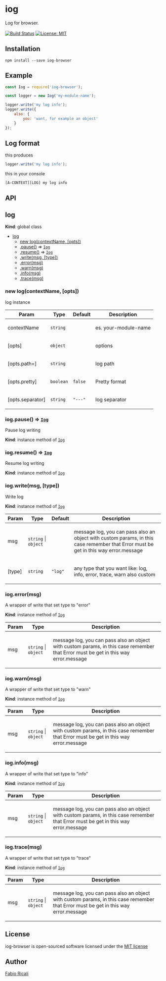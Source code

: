 # iog
Log for browser.
<br/><br/>
<a href="https://travis-ci.org/fabioricali/iog-browser" target="_blank"><img src="https://travis-ci.org/fabioricali/iog-browser.svg?branch=master" title="Build Status"/></a>
<a href="https://opensource.org/licenses/MIT" target="_blank"><img src="https://img.shields.io/badge/License-MIT-yellow.svg" title="License: MIT"/></a>

## Installation
```
npm install --save iog-browser
```

## Example
```javascript
const Iog = require('iog-browser');

const logger = new Iog('my-module-name');

logger.write('my log info');
logger.write({
    also: {
        you: 'want, for example an object'
    }
});
```

## Log format

this produces
```javascript
logger.write('my log info');
```
this in your console
```
[A-CONTEXT][LOG] my log info
```

## API

<a name="Iog"></a>

## Iog
**Kind**: global class  

* [Iog](#Iog)
    * [new Iog(contextName, [opts])](#new_Iog_new)
    * [.pause()](#Iog+pause) ⇒ [<code>Iog</code>](#Iog)
    * [.resume()](#Iog+resume) ⇒ [<code>Iog</code>](#Iog)
    * [.write(msg, [type])](#Iog+write)
    * [.error(msg)](#Iog+error)
    * [.warn(msg)](#Iog+warn)
    * [.info(msg)](#Iog+info)
    * [.trace(msg)](#Iog+trace)

<a name="new_Iog_new"></a>

### new Iog(contextName, [opts])
Iog instance

<table>
  <thead>
    <tr>
      <th>Param</th><th>Type</th><th>Default</th><th>Description</th>
    </tr>
  </thead>
  <tbody>
<tr>
    <td>contextName</td><td><code>string</code></td><td></td><td><p>es. your-module-name</p>
</td>
    </tr><tr>
    <td>[opts]</td><td><code>object</code></td><td></td><td><p>options</p>
</td>
    </tr><tr>
    <td>[opts.path=]</td><td><code>string</code></td><td></td><td><p>log path</p>
</td>
    </tr><tr>
    <td>[opts.pretty]</td><td><code>boolean</code></td><td><code>false</code></td><td><p>Pretty format</p>
</td>
    </tr><tr>
    <td>[opts.separator]</td><td><code>string</code></td><td><code>&quot;---&quot;</code></td><td><p>log separator</p>
</td>
    </tr>  </tbody>
</table>

<a name="Iog+pause"></a>

### iog.pause() ⇒ [<code>Iog</code>](#Iog)
Pause log writing

**Kind**: instance method of [<code>Iog</code>](#Iog)  
<a name="Iog+resume"></a>

### iog.resume() ⇒ [<code>Iog</code>](#Iog)
Resume log writing

**Kind**: instance method of [<code>Iog</code>](#Iog)  
<a name="Iog+write"></a>

### iog.write(msg, [type])
Write log

**Kind**: instance method of [<code>Iog</code>](#Iog)  
<table>
  <thead>
    <tr>
      <th>Param</th><th>Type</th><th>Default</th><th>Description</th>
    </tr>
  </thead>
  <tbody>
<tr>
    <td>msg</td><td><code>string</code> | <code>object</code></td><td></td><td><p>message log, you can pass also an object with custom params, in this case remember that Error must be get in this way error.message</p>
</td>
    </tr><tr>
    <td>[type]</td><td><code>string</code></td><td><code>&quot;log&quot;</code></td><td><p>any type that you want like: log, info, error, trace, warn also custom</p>
</td>
    </tr>  </tbody>
</table>

<a name="Iog+error"></a>

### iog.error(msg)
A wrapper of write that set type to "error"

**Kind**: instance method of [<code>Iog</code>](#Iog)  
<table>
  <thead>
    <tr>
      <th>Param</th><th>Type</th><th>Description</th>
    </tr>
  </thead>
  <tbody>
<tr>
    <td>msg</td><td><code>string</code> | <code>object</code></td><td><p>message log, you can pass also an object with custom params, in this case remember that Error must be get in this way error.message</p>
</td>
    </tr>  </tbody>
</table>

<a name="Iog+warn"></a>

### iog.warn(msg)
A wrapper of write that set type to "warn"

**Kind**: instance method of [<code>Iog</code>](#Iog)  
<table>
  <thead>
    <tr>
      <th>Param</th><th>Type</th><th>Description</th>
    </tr>
  </thead>
  <tbody>
<tr>
    <td>msg</td><td><code>string</code> | <code>object</code></td><td><p>message log, you can pass also an object with custom params, in this case remember that Error must be get in this way error.message</p>
</td>
    </tr>  </tbody>
</table>

<a name="Iog+info"></a>

### iog.info(msg)
A wrapper of write that set type to "info"

**Kind**: instance method of [<code>Iog</code>](#Iog)  
<table>
  <thead>
    <tr>
      <th>Param</th><th>Type</th><th>Description</th>
    </tr>
  </thead>
  <tbody>
<tr>
    <td>msg</td><td><code>string</code> | <code>object</code></td><td><p>message log, you can pass also an object with custom params, in this case remember that Error must be get in this way error.message</p>
</td>
    </tr>  </tbody>
</table>

<a name="Iog+trace"></a>

### iog.trace(msg)
A wrapper of write that set type to "trace"

**Kind**: instance method of [<code>Iog</code>](#Iog)  
<table>
  <thead>
    <tr>
      <th>Param</th><th>Type</th><th>Description</th>
    </tr>
  </thead>
  <tbody>
<tr>
    <td>msg</td><td><code>string</code> | <code>object</code></td><td><p>message log, you can pass also an object with custom params, in this case remember that Error must be get in this way error.message</p>
</td>
    </tr>  </tbody>
</table>


## License
iog-browser is open-sourced software licensed under the <a target="_blank" href="http://opensource.org/licenses/MIT">MIT license</a>

## Author
<a target="_blank" href="http://rica.li">Fabio Ricali</a>